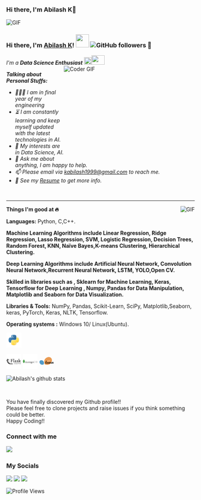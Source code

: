 ### Hi there, I'm Abilash K👋

<img alt="GIF" height= 200 src="https://user-images.githubusercontent.com/44522024/95550376-68e7f880-0a26-11eb-8284-3ae06236dba1.gif" />


### Hi there, I'm [Abilash K]()! <img src="https://raw.githubusercontent.com/TheDudeThatCode/TheDudeThatCode/master/Assets/Hi.gif" width=35 height=35> ![GitHub followers](https://img.shields.io/github/followers/Abilashkanagasabai?style=social) 👋

<p>
  <em>
    I'm a <b>Data Science Enthusiast</b> <img src="https://raw.githubusercontent.com/TheDudeThatCode/TheDudeThatCode/master/Assets/Medal.gif" width=20 height=20><img src="https://raw.githubusercontent.com/TheDudeThatCode/TheDudeThatCode/master/Assets/Developer.gif" width=35 height=25> 
  </em>
<img align="right" alt="Coder GIF" height=250 width=350 src="https://magiccopy.xyz/assets/images/hadder.gif" />
 </p>


<em>

**Talking about Personal Stuffs:**

- 👨🏽‍💻 I am in final year of my engineering 
- ⏳ I am constantly learning and keep myself updated with the latest technologies in AI.
- 🤔 My interests are in Data Science, AI.
- 💬 Ask me about anything, I am happy to help.
- 📫 Please email via kabilash1999@gmail.com to reach me.
- 📝 See my [Resume](https://github.com/Abilashkanagasabai/Resume/blob/main/Abilash_Data_Science.pdf) to get more info.

<br/>
</em>

<hr>
<div>
<p>
<img align="right" alt="GIF" src="https://media.giphy.com/media/L8K62iTDkzGX6/giphy.gif" />

**Things I'm good at :fire:**

**Languages:**  Python, C,C++.

**Machine Learning Algorithms include Linear Regression,
Ridge Regression, Lasso Regression, SVM, Logistic
Regression, Decision Trees, Random Forest, KNN,
Naïve Bayes,K-means Clustering, Hierarchical
Clustering.**

**Deep Learning Algorithms include Artificial Neural
Network, Convolution Neural Network,Recurrent
Neural Network, LSTM, YOLO,Open CV.**

**Skilled in libraries such as , Sklearn for Machine Learning,
Keras, Tensorflow for Deep Learning , Numpy, Pandas
for Data Manipulation, Matplotlib and Seaborn for Data
Visualization.**

**Libraries & Tools:** NumPy, Pandas, Scikit-Learn, SciPy, Matplotlib,Seaborn, keras, PyTorch, Keras, NLTK, Tensorflow.

**Operating systems :** Windows 10/ Linux(Ubuntu).

<code><img height="40" src="https://raw.githubusercontent.com/github/explore/80688e429a7d4ef2fca1e82350fe8e3517d3494d/topics/python/python.png" title="python"></code>

<code><img height="40" src="https://raw.githubusercontent.com/github/explore/80688e429a7d4ef2fca1e82350fe8e3517d3494d/topics/flask/flask.png" title="flask"></code>
<code><img height="40" src="https://raw.githubusercontent.com/github/explore/80688e429a7d4ef2fca1e82350fe8e3517d3494d/topics/mongodb/mongodb.png" title="mongodb"></code>
<code><img height="40" src="https://raw.githubusercontent.com/github/explore/80688e429a7d4ef2fca1e82350fe8e3517d3494d/topics/scikit-learn/scikit-learn.png" title="sklearn"></code>
</p>
</div>

![Abilash's github stats](https://github-readme-stats.vercel.app/api?username=Abilashkanagasabai&show_icons=true&hide_border=true)

<br/>

You have finally discovered my Github profile!!
<br/>
Please feel free to clone projects and raise issues if you think something could be better.
<br/>
Happy Coding!!

### Connect with me
[<img target="_blank" src="https://img.icons8.com/bubbles/100/000000/secured-letter.png">](mailto:kabilash1999@gmail.com)


### My Socials

[<img target="_blank" src="https://img.icons8.com/bubbles/100/000000/linkedin.png">](https://www.linkedin.com/in/abilash-kanagasabai-675559166/)  [<img target="_blank" src="https://img.icons8.com/bubbles/100/000000/github.png">](https://github.com/Abilashkanagasabai)  [<img target="_blank" src="https://img.icons8.com/bubbles/100/000000/instagram-new.png">](https://www.instagram.com/this_is_abilash/)


![Profile Views](https://komarev.com/ghpvc/?username=Abilashkanaagsabai&style=flat-square)

```python

```
